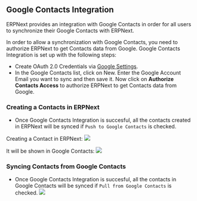 ## Google Contacts Integration

ERPNext provides an integration with Google Contacts in order for all users to synchronize their Google Contacts with ERPNext.

In order to allow a synchronization with Google Contacts, you need to authorize ERPNext to get Contacts data from Google. Google Contacts Integration is set up with the following steps:

*   Create OAuth 2.0 Credentials via [Google Settings](https://docs.erpnext.com/docs/v13/user/manual/en/erpnext_integration/google_settings).
*   In the Google Contacts list, click on New. Enter the Google Account Email you want to sync and then save it. Now click on **Authorize Contacts Access** to authorize ERPNext to get Contacts data from Google.

### Creating a Contacts in ERPNext

*   Once Google Contacts Integration is succesful, all the contacts created in ERPNext will be synced if `Push to Google Contacts` is checked.

Creating a Contact in ERPNext: ![](https://docs.erpnext.com/files/google_contacts_create_contact.gif)

It will be shown in Google Contacts: ![](https://docs.erpnext.com/files/google_contacts_create_contact_!.gif)

### Syncing Contacts from Google Contacts

*   Once Google Contacts Integration is succesful, all the contacts in Google Contacts will be synced if `Pull from Google Contacts` is checked. ![](https://docs.erpnext.com/files/google_contacts_contact_sync.gif)